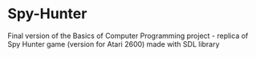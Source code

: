 # Spy-Hunter
Final version of the Basics of Computer Programming project - replica of Spy Hunter game (version for Atari 2600) made with SDL library
